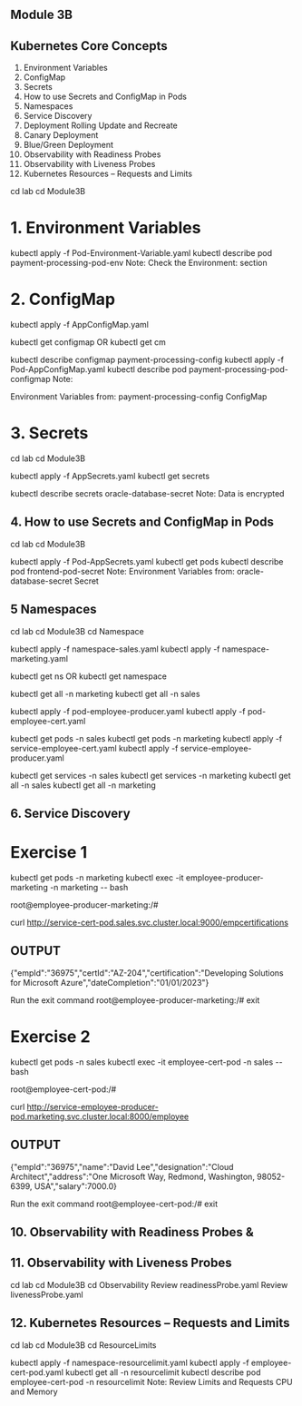
## Module 3B

## Kubernetes Core Concepts

1. Environment Variables
2. ConfigMap
3. Secrets
4. How to use Secrets and ConfigMap in Pods
5. Namespaces
6. Service Discovery
7. Deployment Rolling Update and Recreate
8. Canary Deployment
9. Blue/Green Deployment
10. Observability with  Readiness Probes
11. Observability with  Liveness Probes
12. Kubernetes Resources – Requests and Limits  

cd lab
cd Module3B

# 1. Environment Variables

kubectl apply -f Pod-Environment-Variable.yaml
kubectl describe pod payment-processing-pod-env
Note: Check the Environment: section

# 2. ConfigMap

kubectl apply -f AppConfigMap.yaml

kubectl get configmap
OR kubectl get cm

kubectl describe configmap payment-processing-config
kubectl apply -f Pod-AppConfigMap.yaml
kubectl describe pod payment-processing-pod-configmap
Note:

Environment Variables from:
      payment-processing-config  ConfigMap

# 3. Secrets

cd lab
cd Module3B

kubectl apply -f AppSecrets.yaml
kubectl get secrets

kubectl describe secrets oracle-database-secret
Note: Data is encrypted

## 4. How to use Secrets and ConfigMap in Pods

cd lab
cd Module3B

kubectl apply -f Pod-AppSecrets.yaml
kubectl get pods
kubectl describe pod frontend-pod-secret
Note:
Environment Variables from:
      oracle-database-secret  Secret

## 5 Namespaces

cd lab
cd Module3B
cd Namespace

kubectl apply -f namespace-sales.yaml
kubectl apply -f namespace-marketing.yaml

kubectl get ns OR kubectl get namespace

kubectl get all -n marketing
kubectl get all -n sales

kubectl apply -f pod-employee-producer.yaml
kubectl apply -f pod-employee-cert.yaml

kubectl get pods -n sales
kubectl get pods -n marketing
kubectl apply -f service-employee-cert.yaml
kubectl apply -f service-employee-producer.yaml

kubectl get services -n sales
kubectl get services -n marketing
kubectl get all -n sales
kubectl get all -n marketing

## 6. Service Discovery

# Exercise 1

kubectl get pods -n marketing
kubectl exec -it employee-producer-marketing -n marketing -- bash

root@employee-producer-marketing:/#  <run below command>

curl <http://service-cert-pod.sales.svc.cluster.local:9000/empcertifications>

## OUTPUT

{"empId":"36975","certId":"AZ-204","certification":"Developing Solutions for Microsoft Azure","dateCompletion":"01/01/2023"}

Run the exit command
root@employee-producer-marketing:/#   exit

# Exercise 2

kubectl get pods -n sales
kubectl exec -it employee-cert-pod -n sales -- bash

root@employee-cert-pod:/# <run below command>

curl <http://service-employee-producer-pod.marketing.svc.cluster.local:8000/employee>

## OUTPUT

{"empId":"36975","name":"David Lee","designation":"Cloud Architect","address":"One Microsoft Way, Redmond, Washington, 98052-6399, USA","salary":7000.0}

Run the exit command
root@employee-cert-pod:/# exit

## 10. Observability with  Readiness Probes &  

## 11. Observability with  Liveness Probes

cd lab
cd Module3B
cd Observability
Review readinessProbe.yaml
Review livenessProbe.yaml

## 12. Kubernetes Resources – Requests and Limits  

cd lab
cd Module3B
cd ResourceLimits

kubectl apply -f namespace-resourcelimit.yaml
kubectl apply -f employee-cert-pod.yaml
kubectl get all -n resourcelimit
kubectl describe pod employee-cert-pod -n resourcelimit
Note: Review Limits and Requests CPU and Memory 





